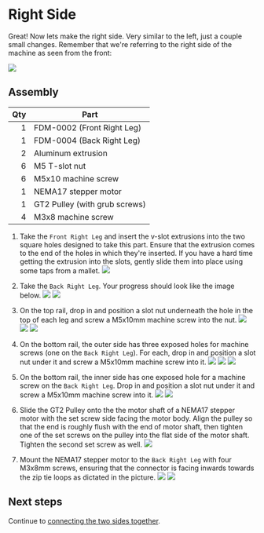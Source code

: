 # Right Side

Great! Now lets make the right side. Very similar to the left, just a couple small changes. Remember that we're referring to the right side of the machine as seen from the front:

![](../../hero-alpha-min.png)

## Assembly

| Qty | Part                          |
|----:|-------------------------------|
| 1   | FDM-0002 (Front Right Leg)    |
| 1   | FDM-0004 (Back Right Leg)     |
| 2   | Aluminum extrusion            |
| 6   | M5 T-slot nut                 |
| 6   | M5x10 machine screw           |
| 1   | NEMA17 stepper motor          |
| 1   | GT2 Pulley (with grub screws) |
| 4   | M3x8 machine screw            |

1. Take the `Front Right Leg` and insert the v-slot extrusions into the two square holes designed to take this part. Ensure that the extrusion comes to the end of the holes in which they're inserted. If you have a hard time getting the extrusion into the slots, gently slide them into place using some taps from a mallet.
    ![](images/Right-Side-Step-9.png)

2. Take the `Back Right Leg`. Your progress should look like the image below.
  ![](images/Right-Side-Step-10.png)
  ![](images/Right-Side-Step-10-2.png)

3. On the top rail, drop in and position a slot nut underneath the hole in the top of each leg and screw a M5x10mm machine screw into the nut.
  ![](images/Right-Side-Step-11.png)
  ![](images/Right-Side-Step-11-2.png)
  ![](images/top_screws.png)

12. On the bottom rail, the outer side has three exposed holes for machine screws (one on the `Back Right Leg`). For each, drop in and position a slot nut under it and screw a M5x10mm machine screw into it.
  ![](images/Right-Side-Step-12.png)
  ![](images/Right-Side-Step-12-2.png)
  ![](images/outer_screws.png)

4. On the bottom rail, the inner side has one exposed hole for a machine screw on the `Back Right Leg`. Drop in and position a slot nut under it and screw a M5x10mm machine screw into it.
  ![](images/Right-Side-Step-13.png)
  ![](images/inner_screws.png)

5. Slide the GT2 Pulley onto the the motor shaft of a NEMA17 stepper motor with the set screw side facing the motor body. Align the pulley so that the end is roughly flush with the end of motor shaft, then tighten one of the set screws on the pulley into the flat side of the motor shaft. Tighten the second set screw as well.
  ![](images/Left-Side-Step-14.png)

6. Mount the NEMA17 stepper motor to the `Back Right Leg` with four M3x8mm screws, ensuring that the connector is facing inwards towards the zip tie loops as dictated in the picture.
  ![](images/Right-Side-Step-15.png)
  ![](images/Right-Side-Step-15-2-MANUAL.png)

## Next steps

Continue to [connecting the two sides together](../connecting-sides/index.md).
